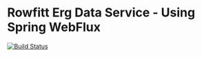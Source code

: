 # Rowfitt Erg Data Service - Using Spring WebFlux
[![Build Status](https://travis-ci.com/anuragkapur/rowfitt-erg-data-service-springwebflux.svg?branch=master)](https://travis-ci.com/anuragkapur/rowfitt-erg-data-service-springwebflux)